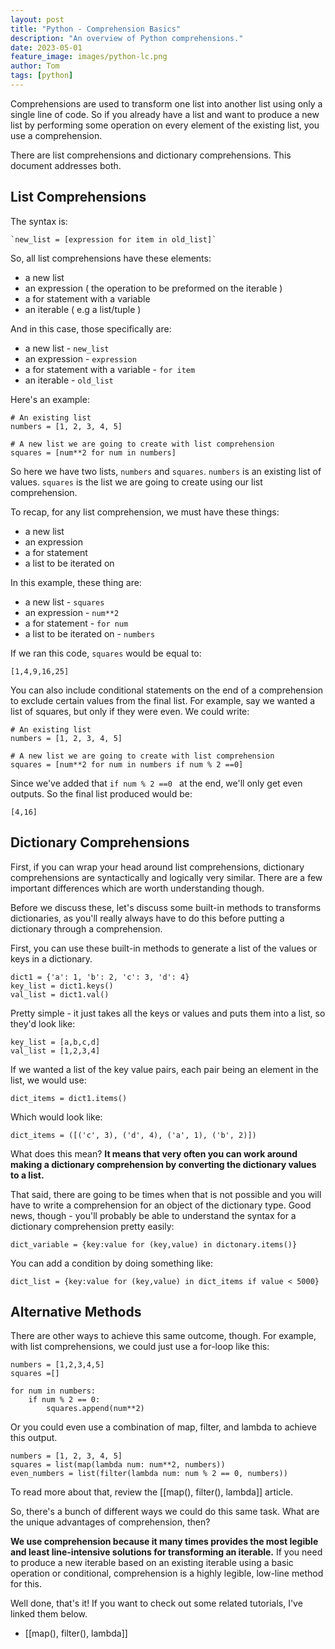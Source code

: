 ```yaml
---
layout: post
title: "Python - Comprehension Basics"
description: "An overview of Python comprehensions."
date: 2023-05-01
feature_image: images/python-lc.png
author: Tom
tags: [python]
---
```


Comprehensions are used to transform one list into another list using only a single line of code. So if you already have a list and want to produce a new list by performing some operation on every element of the existing list, you use a comprehension.

There are list comprehensions and dictionary comprehensions. This document addresses both.

<!--more-->

## List Comprehensions

The syntax is:

```
`new_list = [expression for item in old_list]`
```

So, all list comprehensions have these elements:

- a new list
- an expression ( the operation to be preformed on the iterable )
- a for statement with a variable
- an iterable ( e.g a list/tuple )

And in this case, those specifically are:

- a new list - `new_list` 
- an expression - `expression` 
- a for statement with a variable - `for item`
- an iterable - `old_list` 

Here's an example:

```
# An existing list
numbers = [1, 2, 3, 4, 5] 

# A new list we are going to create with list comprehension
squares = [num**2 for num in numbers]
```

So here we have two lists, `numbers` and `squares`. `numbers` is an existing list of values. `squares` is the list we are going to create using our list comprehension. 

To recap, for any list comprehension, we must have these things:

- a new list
- an expression
- a for statement
- a list to be iterated on

In this example, these thing are:

- a new list - `squares`
- an expression - `num**2`
- a for statement - `for num`
- a list to be iterated on - `numbers`

If we ran this code, `squares` would be equal to: 

```
[1,4,9,16,25]
```

You can also include conditional statements on the end of a comprehension to exclude certain values from the final list. For example, say we wanted a list of squares, but only if they were even. We could write: 

```
# An existing list
numbers = [1, 2, 3, 4, 5] 

# A new list we are going to create with list comprehension
squares = [num**2 for num in numbers if num % 2 ==0] 
```

Since we've added that `if num % 2 ==0 ` at the end, we'll only get even outputs. So the final list produced would be:

```
[4,16]
```

## Dictionary Comprehensions

First, if you can wrap your head around list comprehensions, dictionary comprehensions are syntactically and logically very similar. There are a few important differences which are worth understanding though. 

Before we discuss these, let's discuss some built-in methods to transforms dictionaries, as you'll really always have to do this before putting a dictionary through a comprehension.

First, you can use these built-in methods to generate a list of the values or keys in a dictionary.

```
dict1 = {'a': 1, 'b': 2, 'c': 3, 'd': 4}
key_list = dict1.keys()
val_list = dict1.val()
```

Pretty simple - it just takes all the keys or values and puts them into a list, so they'd look like:

```
key_list = [a,b,c,d]
val_list = [1,2,3,4]
```

If we wanted a list of the key value pairs, each pair being an element in the list, we would use:

```
dict_items = dict1.items()
```

Which would look like:

```
dict_items = ([('c', 3), ('d', 4), ('a', 1), ('b', 2)])
```

What does this mean? **It means that very often you can work around making a dictionary comprehension by converting the dictionary values to a list.**

That said, there are going to be times when that is not possible and you will have to write a comprehension for an object of the dictionary type. Good news, though - you'll probably be able to understand the syntax for a dictionary comprehension pretty easily:

```
dict_variable = {key:value for (key,value) in dictonary.items()}
```

You can add a condition by doing something like:

```
dict_list = {key:value for (key,value) in dict_items if value < 5000}
```


## Alternative Methods

There are other ways to achieve this same outcome, though. For example, with list comprehensions, we could just use a for-loop like this:

```
numbers = [1,2,3,4,5]  
squares =[]  
  
for num in numbers:  
	if num % 2 == 0:  
		squares.append(num**2)  
```

Or you could even use a combination of map, filter, and lambda to achieve this output.

```
numbers = [1, 2, 3, 4, 5] 
squares = list(map(lambda num: num**2, numbers)) 
even_numbers = list(filter(lambda num: num % 2 == 0, numbers)) 
```

To read more about that, review the [[map(), filter(), lambda]] article.

So, there's a bunch of different ways we could do this same task. What are the unique advantages of comprehension, then? 

**We use comprehension because it many times provides the most legible and least line-intensive solutions for transforming an iterable.**  If you need to produce a new iterable based on an existing iterable using a basic operation or conditional, comprehension is a highly legible, low-line method for this. 

Well done, that's it! If you want to check out some related tutorials, I've linked them below. 

- [[map(), filter(), lambda]]

